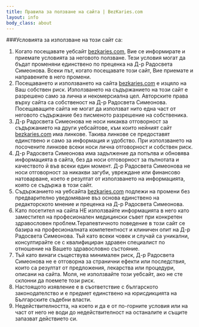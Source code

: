 ```yaml
---
title: Правила за ползване на сайта | BezKaries.com
layout: info
body_class: about
---
```

###Условията за използване на този сайт са:

1. Когато посещавате уебсайт [bezkaries.com](https://bezkaries.com/), Вие се информирате и приемате условията за неговото ползване. Тези условия могат да бъдат променяни единствено по преценка на Д-р Радосвета Симеонова. Всеки път, когато посещавате този сайт, Вие приемате и направените в него промени.
2. Посещаването и използването на сайта [bezkaries.com](https://bezkaries.com/) е изцяло на Ваш собствен риск.
Използването на съдържанието на този сайт е разрешено само за лична и некомерсиална цел.
Авторските права върху сайта са собственост на Д-р Радосвета Симеонова. Посещаващите сайта не могат да използват нито една част от неговото съдържание без писменото разрешение на собственика.
3. Д-р Радосвета Симеонова не носи никаква отговорност за съдържанието на други уебсайтове, към които нейният сайт [bezkaries.com](https://bezkaries.com/) има линкове. Такива линкове се предоставят единствено и само за информация и удобство. При използването на посочените линкове всеки носи лична отговорност и собствен риск.
4. Д-р Радосвета Симеонова има задължение да попълва и обновява информацията в сайта, без да носи отговорност за пълнотата и качеството й във всеки един момент. Д-р Радосвета Симеонова не носи отговорност за никакви загуби, увреждане или финансово натоварване, което е резултат от използването на информацията, която се съдържа в този сайт.
5. Съдържанието на уебсайта [bezkaries.com](https://bezkaries.com/) подлежи на промени без предварително уведомяване въз основа единствено на редакторското мнение и преценка на Д-р Радосвета Симеонова.
6. Като посетител на сайта НЕ използвайте информацията в него като заместител на професионален медицински съвет при конкретен здравословен проблем.Терапевтичното поведение в този сайт се базира на професионалната компетентност и клиничен опит на Д-р Радосвета Симеонова. Тъй като всеки човек и случай са уникални, консултирайте се с квалифициран здравен специалист по отношение на Вашето здравословно състояние. 
7. Тъй като винаги съществува минимален риск, Д-р Радосвета Симеонова не е отговорна за странични ефекти или последствия, които са резултат от предложения, лекарства или процедури, описани на сайта. Моля, не използвайте този уебсайт, ако не сте склонни да поемете този риск.
8. Настоящото изявление е в съответствие с българското законодателство и е предмет единствено на юрисдикцията на Българските съдебни власти.
9. Недействителността, на което и да е от по-горните условия или на част от него не води до недействителност на останалите и същите запазват действието си.